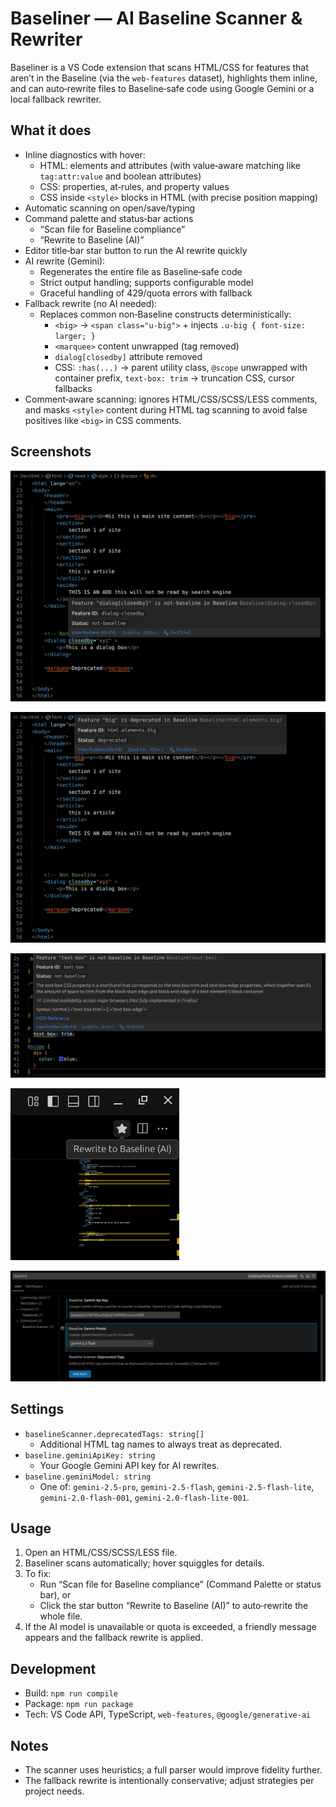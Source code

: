 # Baseliner — AI Baseline Scanner & Rewriter

Baseliner is a VS Code extension that scans HTML/CSS for features that aren’t in the Baseline (via the `web-features` dataset), highlights them inline, and can auto‑rewrite files to Baseline‑safe code using Google Gemini or a local fallback rewriter.

## What it does
- Inline diagnostics with hover:
  - HTML: elements and attributes (with value‑aware matching like `tag:attr:value` and boolean attributes)
  - CSS: properties, at‑rules, and property values
  - CSS inside `<style>` blocks in HTML (with precise position mapping)
- Automatic scanning on open/save/typing
- Command palette and status‑bar actions
  - “Scan file for Baseline compliance”
  - “Rewrite to Baseline (AI)”
- Editor title‑bar star button to run the AI rewrite quickly
- AI rewrite (Gemini):
  - Regenerates the entire file as Baseline‑safe code
  - Strict output handling; supports configurable model
  - Graceful handling of 429/quota errors with fallback
- Fallback rewrite (no AI needed):
  - Replaces common non‑Baseline constructs deterministically:
    - `<big>` → `<span class="u-big">` + injects `.u-big { font-size: larger; }`
    - `<marquee>` content unwrapped (tag removed)
    - `dialog[closedby]` attribute removed
    - CSS: `:has(...)` → parent utility class, `@scope` unwrapped with container prefix, `text-box: trim` → truncation CSS, cursor fallbacks
- Comment‑aware scanning: ignores HTML/CSS/SCSS/LESS comments, and masks `<style>` content during HTML tag scanning to avoid false positives like `<big>` in CSS comments.

## Screenshots
![HTML diagnostics](assets/Screenshot1.png)

![Hover details](assets/Screenshot2.png)

![CSS (including inside style blocks)](assets/Screenshot3.png)

![Editor star button for AI rewrite](assets/Screenshot4.png)

![Extension settings (API key, model, deprecated tags)](assets/Screenshot5.png)

## Settings
- `baselineScanner.deprecatedTags: string[]`
  - Additional HTML tag names to always treat as deprecated.
- `baseline.geminiApiKey: string`
  - Your Google Gemini API key for AI rewrites.
- `baseline.geminiModel: string`
  - One of: `gemini-2.5-pro`, `gemini-2.5-flash`, `gemini-2.5-flash-lite`, `gemini-2.0-flash-001`, `gemini-2.0-flash-lite-001`.

## Usage
1. Open an HTML/CSS/SCSS/LESS file.
2. Baseliner scans automatically; hover squiggles for details.
3. To fix:
   - Run “Scan file for Baseline compliance” (Command Palette or status bar), or
   - Click the star button “Rewrite to Baseline (AI)” to auto‑rewrite the whole file.
4. If the AI model is unavailable or quota is exceeded, a friendly message appears and the fallback rewrite is applied.

## Development
- Build: `npm run compile`
- Package: `npm run package`
- Tech: VS Code API, TypeScript, `web-features`, `@google/generative-ai`

## Notes
- The scanner uses heuristics; a full parser would improve fidelity further.
- The fallback rewrite is intentionally conservative; adjust strategies per project needs.
